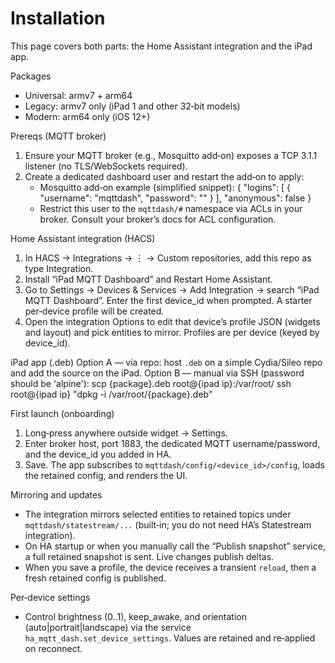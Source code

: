 # Installation

This page covers both parts: the Home Assistant integration and the iPad app.

Packages
- Universal: armv7 + arm64
- Legacy: armv7 only (iPad 1 and other 32‑bit models)
- Modern: arm64 only (iOS 12+)

Prereqs (MQTT broker)
1. Ensure your MQTT broker (e.g., Mosquitto add‑on) exposes a TCP 3.1.1 listener (no TLS/WebSockets required).
2. Create a dedicated dashboard user and restart the add‑on to apply:
	 - Mosquitto add‑on example (simplified snippet):
		 {
			 "logins": [ { "username": "mqttdash", "password": "<strong-password>" } ],
			 "anonymous": false
		 }
	 - Restrict this user to the `mqttdash/#` namespace via ACLs in your broker. Consult your broker’s docs for ACL configuration.

Home Assistant integration (HACS)
1. In HACS → Integrations → ⋮ → Custom repositories, add this repo as type Integration.
2. Install “iPad MQTT Dashboard” and Restart Home Assistant.
3. Go to Settings → Devices & Services → Add Integration → search “iPad MQTT Dashboard”. Enter the first device_id when prompted. A starter per‑device profile will be created.
4. Open the integration Options to edit that device’s profile JSON (widgets and layout) and pick entities to mirror. Profiles are per device (keyed by device_id).

iPad app (.deb)
Option A — via repo: host `.deb` on a simple Cydia/Sileo repo and add the source on the iPad.
Option B — manual via SSH (password should be 'alpine'):
	scp {package}.deb root@{ipad ip}:/var/root/
	ssh root@{ipad ip} "dpkg -i /var/root/{package}.deb"

First launch (onboarding)
1. Long‑press anywhere outside widget → Settings.
2. Enter broker host, port 1883, the dedicated MQTT username/password, and the device_id you added in HA.
3. Save. The app subscribes to `mqttdash/config/<device_id>/config`, loads the retained config, and renders the UI.

Mirroring and updates
- The integration mirrors selected entities to retained topics under `mqttdash/statestream/...` (built‑in; you do not need HA’s Statestream integration).
- On HA startup or when you manually call the “Publish snapshot” service, a full retained snapshot is sent. Live changes publish deltas.
- When you save a profile, the device receives a transient `reload`, then a fresh retained config is published.

Per‑device settings
- Control brightness (0..1), keep_awake, and orientation (auto|portrait|landscape) via the service `ha_mqtt_dash.set_device_settings`. Values are retained and re‑applied on reconnect.